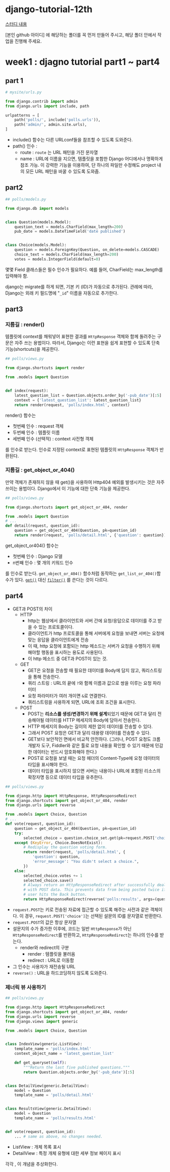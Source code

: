 # django-tutorial-12th

[스터디 내용](https://www.notion.so/1-Django-tutorial-43bd49334db6449c96d9b336b31cf2ac)  

[본인 github 아이디] 에 해당하는 폴더를 꼭 먼저 만들어 주시고, 해당 폴더 안에서 작업을 진행해 주세요.

# week1 : djagno tutorial part1 ~ part4

## part 1

```python
# mysite/urls.py

from django.contrib import admin
from django.urls import include, path

urlpatterns = [
    path('polls/', include('polls.urls')),
    path('admin/', admin.site.urls),
]
```

- include() 함수는 다른 URLconf들을 참조할 수 있도록 도와준다.
- path() 인수 :
    - route : `route` 는 URL 패턴을 가진 문자열
    - name : URL에 이름을 지으면, 템플릿을 포함한 Django 어디에서나 명확하게 참조 가능. 이 강력한 기능을 이용하여, 단 하나의 파일만 수정해도 project 내의 모든 URL 패턴을 바꿀 수 있도록 도와줌.



## part2

```python
## polls/models.py

from django.db import models


class Question(models.Model):
    question_text = models.CharField(max_length=200)
    pub_date = models.DateTimeField('date published')


class Choice(models.Model):
    question = models.ForeignKey(Question, on_delete=models.CASCADE)
    choice_text = models.CharField(max_length=200)
    votes = models.IntegerField(default=0)
```

몇몇 Field 클래스들은 필수 인수가 필요하다. 예를 들어, CharField는 max_length를 입력해야 함.



django는 migrate를 하게 되면, 기본 키 (ID)가 자동으로 추가된다. 관례에 따라, Django는 외래 키 필드명에 "`_id`" 이름을 자동으로 추가한다.



## part3

### 지름길 : render()

템플릿에 context를 채워넣어 표현한 결과를 `HttpResponse`  객체와 함께 돌려주는 구문은 자주 쓰는 용법이다. 따라서, Django는 이런 표현을 쉽게 표현할 수 있도록 단축 기능(shortcuts)을 제공한다.

```python
## polls/views.py

from django.shortcuts import render

from .models import Question


def index(request):
    latest_question_list = Question.objects.order_by('-pub_date')[:5]
    context = {'latest_question_list': latest_question_list}
    return render(request, 'polls/index.html', context)
```

render() 함수는

- 첫번째 인수 : request 객체
- 두번째 인수 : 템플릿 이름
- 세번째 인수 (선택적) : context 사전형 객체

를 인수로 받는다. 인수로 지정된 context로 표현된 템플릿의 `HttpResponse` 객체가 반환된다.



### 지름길 : get_object_or_404()

만약 객체가 존재하지 않을 때 get()을 사용하여 Http404 예외를 발생시키는 것은 자주 쓰이는 용법이다. Django에서 이 기능에 대한 단축 기능을 제공한다.

```python
## polls/views.py

from django.shortcuts import get_object_or_404, render

from .models import Question
# ...
def detail(request, question_id):
    question = get_object_or_404(Question, pk=question_id)
    return render(request, 'polls/detail.html', {'question': question})
```

get_object_or404() 함수는

- 첫번째 인수 : Django 모델
- n번째 인수 : 몇 개의 키워드 인수

를 인수로 받는다.  `get_object_or_404()` 함수처럼 동작하는 `get_list_or_404()`함수가 있다. [`get()`](https://docs.djangoproject.com/ko/3.1/ref/models/querysets/#django.db.models.query.QuerySet.get) 대신 [`filter()`](https://docs.djangoproject.com/ko/3.1/ref/models/querysets/#django.db.models.query.QuerySet.filter) 를 쓴다는 것이 다르다.



## part4

- GET과 POST의 차이
    - HTTP
        - http는 웹상에서 클라이언트와 서버 간에 요청/응답으로 데이터를 주고 받을 수 있는 프로토콜이다. 
        - 클라이언트가 http 프로토콜을 통해 서버에게 요청을 보내면 서버는 요청에 맞는 응답을 클라이언트에게 전송
        - 이 때, http 요청에 포함되는 http 메소드는 서버가 요청을 수행하기 위해 해야할 행동을 표시하는 용도로 사용된다.
        - 이 http 메소드 중 GET과 POST이 있는 것.
    - GET
        - GET은 요청을 전송할 때 필요한 데이터를 Body에 담지 않고, 쿼리스트링을 통해 전송한다.
        - 쿼리 스트링 : URL의 끝에 `?`와 함께 이름과 값으로 쌍을 이루는 요청 파라미터
        - 요청 파라미터가 여러 개이면 `&`로 연결한다. 
        - 쿼리스트링을 사용하게 되면, URL에 조회 조건을 표시한다.
    - POST
        - POST는 **리소스를 생성/변경하기 위해 설계**되었기 때문에 GET과 달리 전송해야될 데이터를 HTTP 메세지의 Body에 담아서 전송한다.
        - HTTP 메세지의 Body는 길이의 제한 없이 데이터를 전송할 수 있다.
        - 그래서 POST 요청은 GET과 달리 대용량 데이터를 전송할 수 있다.
        - GET보다 보안적인 면에서 비교적 안전하다. (그러나, POST 요청도 크롬 개발자 도구, Fiddler와 같은 툴로 요청 내용을 확인할 수 있기 때문에 민감한 데이터는 반드시 암호화해야 한다.)
        - POST로 요청을 보낼 때는 요청 헤더의 Content-Type에 요청 데이터의 타입을 표시해야 한다.
        - 데이터 타입을 표시하지 않으면 서버는 내용이나 URL에 포함된 리소스의 확장자명 등으로 데이터 타입을 유추한다.



```python
## polls/views.py

from django.http import HttpResponse, HttpResponseRedirect
from django.shortcuts import get_object_or_404, render
from django.urls import reverse

from .models import Choice, Question
# ...
def vote(request, question_id):
    question = get_object_or_404(Question, pk=question_id)
    try:
        selected_choice = question.choice_set.get(pk=request.POST['choice'])
    except (KeyError, Choice.DoesNotExist):
        # Redisplay the question voting form.
        return render(request, 'polls/detail.html', {
            'question': question,
            'error_message': "You didn't select a choice.",
        })
    else:
        selected_choice.votes += 1
        selected_choice.save()
        # Always return an HttpResponseRedirect after successfully dealing
        # with POST data. This prevents data from being posted twice if a
        # user hits the Back button.
        return HttpResponseRedirect(reverse('polls:results', args=(question.id,)))
```

- `request.POST`는 키로 전송된 자료에 접근할 수 있도록 해주는 사전과 같은 객체이다. 이 경우, `request.POST['choice']`는 선택된 설문의 ID를 문자열로 반환한다.
- `request.POST`의 값은 항상 문자열
- 설문지의 수가 증가한 이후에, 코드는 일반 `HttpResponse`가 아닌 `HttpResponseRedirect`를 반환하고, `HttpResponseRedirect`는 하나의 인수를 받는다.
    - render와 redirect의 구분
        - render : 템플릿을 불러옴
        - redirect : URL로 이동함
- 그 인수는 사용자가 재전송될 URL
- `reverse()` : URL을 하드코딩하지 않도록 도와준다.



### 제너릭 뷰 사용하기

```python
## polls/views.py

from django.http import HttpResponseRedirect
from django.shortcuts import get_object_or_404, render
from django.urls import reverse
from django.views import generic

from .models import Choice, Question


class IndexView(generic.ListView):
    template_name = 'polls/index.html'
    context_object_name = 'latest_question_list'

    def get_queryset(self):
        """Return the last five published questions."""
        return Question.objects.order_by('-pub_date')[:5]


class DetailView(generic.DetailView):
    model = Question
    template_name = 'polls/detail.html'


class ResultsView(generic.DetailView):
    model = Question
    template_name = 'polls/results.html'


def vote(request, question_id):
    ... # same as above, no changes needed.
```

- ListView : 개체 목록 표시
- DetailView : 특정 개체 유형에 대한 세부 정보 페이지 표시

각각 , 이 개념을 추상화한다.